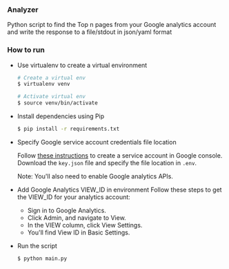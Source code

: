 ### Analyzer

Python script to find the Top n pages from your Google analytics account and write the response to a file/stdout in json/yaml format 

### How to run

+ Use virtualenv to create a virtual environment

  ```bash
  # Create a virtual env
  $ virtualenv venv

  # Activate virtual env
  $ source venv/bin/activate
  ```

+ Install dependencies using Pip

  ```bash
  $ pip install -r requirements.txt
  ```

+ Specify Google service account credentials file location

  Follow [these instructions](https://cloud.google.com/iam/docs/creating-managing-service-accounts#iam-service-accounts-create-console) to create a service account in Google console. Download the `key.json` file and specify the file location in `.env`.

  Note: You'll also need to enable Google analytics APIs.

+ Add Google Analytics VIEW_ID in environment
  Follow these steps to get the VIEW_ID for your analytics account:

  * Sign in to Google Analytics.
  * Click Admin, and navigate to View.
  * In the VIEW column, click View Settings.
  * You'll find View ID in Basic Settings.


+ Run the script
  ```bash
  $ python main.py 
  ```   
